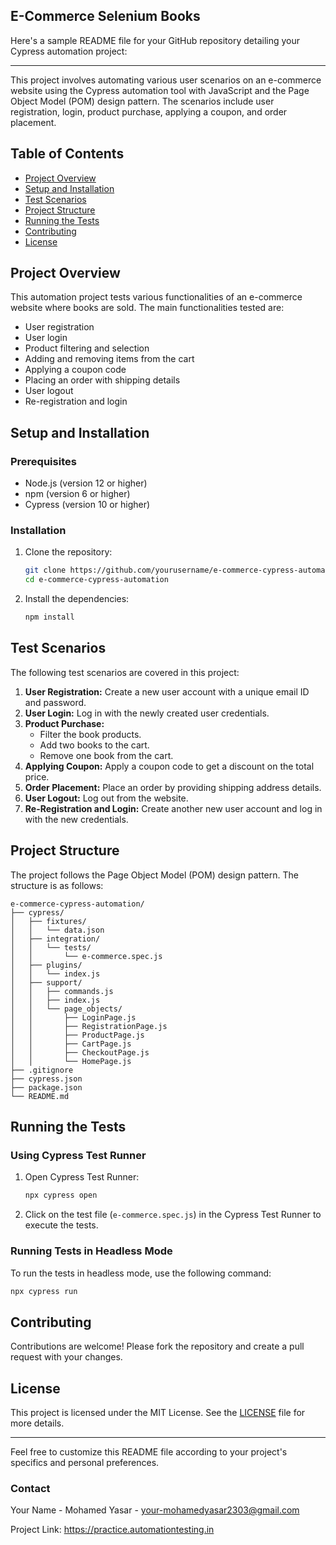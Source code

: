 
## E-Commerce Selenium Books
Here's a sample README file for your GitHub repository detailing your Cypress automation project:

---

This project involves automating various user scenarios on an e-commerce website using the Cypress automation tool with JavaScript and the Page Object Model (POM) design pattern. The scenarios include user registration, login, product purchase, applying a coupon, and order placement.

## Table of Contents
- [Project Overview](#project-overview)
- [Setup and Installation](#setup-and-installation)
- [Test Scenarios](#test-scenarios)
- [Project Structure](#project-structure)
- [Running the Tests](#running-the-tests)
- [Contributing](#contributing)
- [License](#license)

## Project Overview
This automation project tests various functionalities of an e-commerce website where books are sold. The main functionalities tested are:
- User registration
- User login
- Product filtering and selection
- Adding and removing items from the cart
- Applying a coupon code
- Placing an order with shipping details
- User logout
- Re-registration and login

## Setup and Installation

### Prerequisites
- Node.js (version 12 or higher)
- npm (version 6 or higher)
- Cypress (version 10 or higher)

### Installation
1. Clone the repository:
    ```sh
    git clone https://github.com/yourusername/e-commerce-cypress-automation.git
    cd e-commerce-cypress-automation
    ```

2. Install the dependencies:
    ```sh
    npm install
    ```

## Test Scenarios
The following test scenarios are covered in this project:
1. **User Registration:** Create a new user account with a unique email ID and password.
2. **User Login:** Log in with the newly created user credentials.
3. **Product Purchase:**
    - Filter the book products.
    - Add two books to the cart.
    - Remove one book from the cart.
4. **Applying Coupon:** Apply a coupon code to get a discount on the total price.
5. **Order Placement:** Place an order by providing shipping address details.
6. **User Logout:** Log out from the website.
7. **Re-Registration and Login:** Create another new user account and log in with the new credentials.

## Project Structure
The project follows the Page Object Model (POM) design pattern. The structure is as follows:

```
e-commerce-cypress-automation/
├── cypress/
│   ├── fixtures/
│   │   └── data.json
│   ├── integration/
│   │   └── tests/
│   │       └── e-commerce.spec.js
│   ├── plugins/
│   │   └── index.js
│   ├── support/
│   │   ├── commands.js
│   │   ├── index.js
│   │   └── page_objects/
│   │       ├── LoginPage.js
│   │       ├── RegistrationPage.js
│   │       ├── ProductPage.js
│   │       ├── CartPage.js
│   │       ├── CheckoutPage.js
│   │       └── HomePage.js
├── .gitignore
├── cypress.json
├── package.json
└── README.md
```

## Running the Tests

### Using Cypress Test Runner
1. Open Cypress Test Runner:
    ```sh
    npx cypress open
    ```
2. Click on the test file (`e-commerce.spec.js`) in the Cypress Test Runner to execute the tests.

### Running Tests in Headless Mode
To run the tests in headless mode, use the following command:
```sh
npx cypress run
```

## Contributing
Contributions are welcome! Please fork the repository and create a pull request with your changes.

## License
This project is licensed under the MIT License. See the [LICENSE](LICENSE) file for more details.

---

Feel free to customize this README file according to your project's specifics and personal preferences.
### Contact

Your Name - Mohamed Yasar - your-mohamedyasar2303@gmail.com

Project Link: https://practice.automationtesting.in
